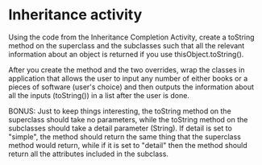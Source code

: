# Inheritance activity

Using the code from the Inheritance Completion Activity, create a toString method on the superclass and the subclasses such that all the relevant information about an object is returned if you use thisObject.toString().

After you create the method and the two overrides, wrap the classes in application that allows the user to input any number of either books or a pieces of software (user's choice) and then outputs the information about all the inputs (toString()) in a list after the user is done.

BONUS: Just to keep things interesting, the toString method on the superclass should take no parameters, while the toString method on the subclasses should take a detail parameter (String). If detail is set to "simple", the method should return the same thing that the superclass method would return, while if it is set to "detail" then the method should return all the attributes included in the subclass.